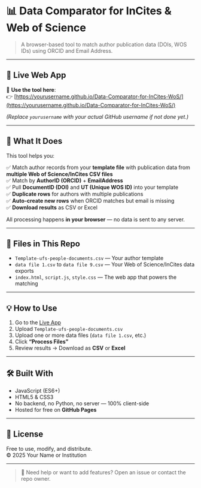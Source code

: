 # 📊 Data Comparator for InCites & Web of Science

> A browser-based tool to match author publication data (DOIs, WOS IDs) using ORCID and Email Address.

---

## 🚀 Live Web App

🔗 **Use the tool here**:  
👉 [https://yourusername.github.io/Data-Comparator-for-InCites-WoS/](https://yourusername.github.io/Data-Comparator-for-InCites-WoS/)

*(Replace `yourusername` with your actual GitHub username if not done yet.)*

---

## 📌 What It Does

This tool helps you:

✅ Match author records from your **template file** with publication data from **multiple Web of Science/InCites CSV files**  
✅ Match by **AuthorID (ORCID)** + **EmailAddress**  
✅ Pull **DocumentID (DOI)** and **UT (Unique WOS ID)** into your template  
✅ **Duplicate rows** for authors with multiple publications  
✅ **Auto-create new rows** when ORCID matches but email is missing  
✅ **Download results** as CSV or Excel

All processing happens **in your browser** — no data is sent to any server.

---

## 📁 Files in This Repo

- `Template-ufs-people-documents.csv` — Your author template
- `data file 1.csv` to `data file 9.csv` — Your Web of Science/InCites data exports
- `index.html`, `script.js`, `style.css` — The web app that powers the matching

---

## 💡 How to Use

1. Go to the [Live App](https://yourusername.github.io/Data-Comparator-for-InCites-WoS/)
2. Upload `Template-ufs-people-documents.csv`
3. Upload one or more data files (`data file 1.csv`, etc.)
4. Click **“Process Files”**
5. Review results → Download as **CSV** or **Excel**

---

## 🛠️ Built With

- JavaScript (ES6+)
- HTML5 & CSS3
- No backend, no Python, no server — 100% client-side
- Hosted for free on **GitHub Pages**

---

## 📎 License

Free to use, modify, and distribute.  
© 2025 Your Name or Institution

---

> 💬 Need help or want to add features? Open an issue or contact the repo owner.
